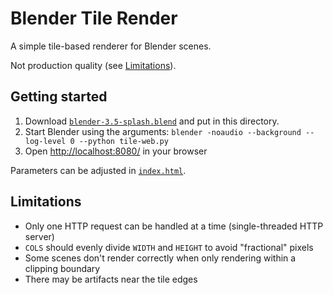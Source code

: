 # Blender Tile Render

A simple tile-based renderer for Blender scenes.

Not production quality (see [Limitations](#limitations)).

## Getting started

1. Download [`blender-3.5-splash.blend`](https://www.blender.org/download/demo/splash/blender-3.5-splash.blend) and put in this directory.
2. Start Blender using the arguments: `blender -noaudio --background --log-level 0 --python tile-web.py`
3. Open [http://localhost:8080/](http://localhost:8080/) in your browser

Parameters can be adjusted in [`index.html`](index.html).

## Limitations

- Only one HTTP request can be handled at a time (single-threaded HTTP server)
- `COLS` should evenly divide `WIDTH` and `HEIGHT` to avoid "fractional" pixels
- Some scenes don't render correctly when only rendering within a clipping boundary
- There may be artifacts near the tile edges
